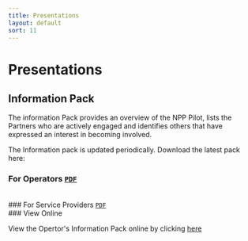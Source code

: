 ```yaml
---
title: Presentations
layout: default
sort: 11
---
```

# Presentations

## Information Pack
The information Pack provides an overview of the NPP Pilot, lists the Partners who are actively engaged and identifies others that have expressed an interest in becoming involved.

The Information pack is updated periodically.  Download the latest pack here:

### For Operators <a download href="https://npp-uk.org/assets/pdf/op-information-pack.pdf"><code class="language-plaintext highlighter-rouge notranslate">PDF</code></a>
<br/>
### For Service Providers <a download href="https://npp-uk.org/assets/pdf/sp-information-pack.pdf"><code class="language-plaintext highlighter-rouge notranslate">PDF</code></a>
<br/>
### View Online

View the Opertor's Information Pack online by clicking  [here](https://npp-uk.org/ViewOnline.html)


